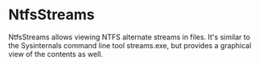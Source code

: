 # NtfsStreams
NtfsStreams allows viewing NTFS alternate streams in files. It's similar to the Sysinternals command line tool streams.exe, but provides a graphical view of the contents as well. 

